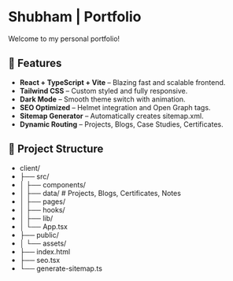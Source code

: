 # Shubham | Portfolio

Welcome to my personal portfolio!  




## 🚀 Features

- **React + TypeScript + Vite** – Blazing fast and scalable frontend.
- **Tailwind CSS** – Custom styled and fully responsive.
- **Dark Mode** – Smooth theme switch with animation.
- **SEO Optimized** – Helmet integration and Open Graph tags.
- **Sitemap Generator** – Automatically creates sitemap.xml.
- **Dynamic Routing** – Projects, Blogs, Case Studies, Certificates.


## 📂 Project Structure

- client/
- ├── src/
- │ ├── components/
- │ ├── data/ # Projects, Blogs, Certificates, Notes
- │ ├── pages/
- │ ├── hooks/
- │ ├── lib/
- │ └── App.tsx
- ├── public/
- │ └── assets/
- ├── index.html
- ├── seo.tsx
- └── generate-sitemap.ts

